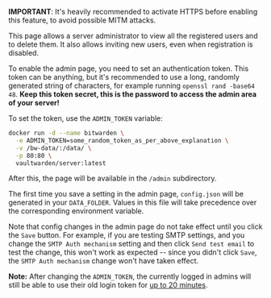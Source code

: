 **IMPORTANT**: It's heavily recommended to activate HTTPS before enabling this feature, to avoid possible MITM attacks.

This page allows a server administrator to view all the registered users and to delete them. It also allows inviting new users, even when registration is disabled.

To enable the admin page, you need to set an authentication token. This token can be anything, but it's recommended to use a long, randomly generated string of characters, for example running `openssl rand -base64 48`. **Keep this token secret, this is the password to access the admin area of your server!**

To set the token, use the `ADMIN_TOKEN` variable:

```sh
docker run -d --name bitwarden \
  -e ADMIN_TOKEN=some_random_token_as_per_above_explanation \
  -v /bw-data/:/data/ \
  -p 80:80 \
  vaultwarden/server:latest
```

After this, the page will be available in the `/admin` subdirectory.

The first time you save a setting in the admin page, `config.json` will be generated in your `DATA_FOLDER`. Values in this file will take precedence over the corresponding environment variable.

Note that config changes in the admin page do not take effect until you click the `Save` button. For example, if you are testing SMTP settings, and you change the `SMTP Auth mechanism` setting and then click `Send test email` to test the change, this won't work as expected -- since you didn't click `Save`, the `SMTP Auth mechanism` change won't have taken effect.

**Note:** After changing the `ADMIN_TOKEN`, the currently logged in admins will still be able to use their old login token for [up to 20 minutes](https://github.com/dani-garcia/vaultwarden/blob/master/src/api/admin.rs#L87).